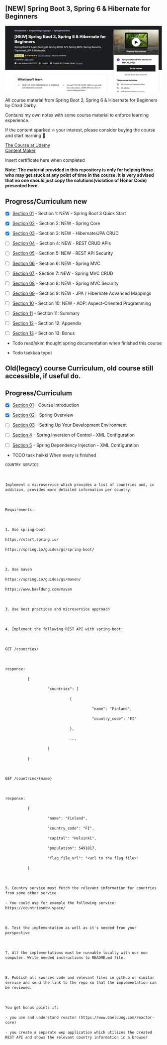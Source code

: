 ## [NEW] Spring Boot 3, Spring 6 & Hibernate for Beginners

![Spring Boot](pic.jpg)

All course material from Spring Boot 3, Spring 6 & Hibernate for Beginners by Chad Darby.

Contains my own notes with some course material to enforce learning experience.

If the content sparked :fire: your interest, please consider buying the course and start learning :book:

[The Course at Udemy](https://www.udemy.com/course/spring-hibernate-tutorial/)   
[Content Maker](https://luv2code.com/)

Insert certificate here when completed

**Note: The material provided in this repository is only for helping those who may get stuck at any point of time in the course. It is very advised that no one should just copy the solutions(violation of Honor Code) presented here.**

## Progress/Curriculum new

- [x] [Section 01](https://github.com/developersCradle/spring-springboot-hibernate-for-Beginners/tree/main/Section%201) - Section 1: NEW - Spring Boot 3 Quick Start
- [x] [Section 02](https://github.com/developersCradle/spring-springboot-hibernate-for-Beginners/tree/main/Section%202) - Section 2: NEW - Spring Core
- [x] [Section 03](https://github.com/developersCradle/spring-springboot-hibernate-for-Beginners/tree/main/Section%203) - Section 3: NEW - Hibernate/JPA CRUD 
- [ ] [Section 04](https://github.com/developersCradle/spring-springboot-hibernate-for-Beginners/tree/main/Section%204) - Section 4: NEW - REST CRUD APIs
- [ ] [Section 05](https://github.com/developersCradle/spring-springboot-hibernate-for-Beginners/tree/main/Section%205) - Section 5: NEW - REST API Security 
- [ ] [Section 06](https://github.com/developersCradle/spring-springboot-hibernate-for-Beginners/tree/main/Section%206) - Section 6: NEW - Spring MVC
- [ ] [Section 07](https://github.com/developersCradle/spring-springboot-hibernate-for-Beginners/tree/main/Section%207) - Section 7: NEW - Spring MVC CRUD
- [ ] [Section 08](https://github.com/developersCradle/spring-springboot-hibernate-for-Beginners/tree/main/Section%208) - Section 8: NEW - Spring MVC Security
- [ ] [Section 09](https://github.com/developersCradle/spring-springboot-hibernate-for-Beginners/tree/main/Section%209) - Section 9: NEW - JPA / Hibernate Advanced Mappings
- [ ] [Section 10](https://github.com/developersCradle/spring-springboot-hibernate-for-Beginners/tree/main/Section%210) - Section 10: NEW - AOP: Aspect-Oriented Programming
- [ ] [Section 11](https://github.com/developersCradle/spring-springboot-hibernate-for-Beginners/tree/main/Section%211) - Section 11: Summary
- [ ] [Section 12](https://github.com/developersCradle/spring-springboot-hibernate-for-Beginners/tree/main/Section%212) - Section 12: Appendix
- [ ] [Section 13](https://github.com/developersCradle/spring-springboot-hibernate-for-Beginners/tree/main/Section%213) - Section 13: Bonus


- Todo read/skim thought spring documentation when finished this course

- Todo tsekkaa typot

## Old(legacy) course Curriculum, old course still accessible, if useful do. 

## Progress/Curriculum

- [x] [Section 01](#) - Course Introduction
- [X] [Section 02](#) - Spring Overview
- [ ] [Section 03](#) - Setting Up Your Development Environment
- [ ] [Section 4](#) - Spring Inversion of Control - XML Configuration
- [ ] [Section 5](#) - Spring Dependency Injection - XML Configuration



- TODO task heikki When every is finished

```
COUNTRY SERVICE

 

Implement a microservice which provides a list of countries and, in addition, provides more detailed information per country.

 

Requirements:

 

1. Use spring-boot

https://start.spring.io/

https://spring.io/guides/gs/spring-boot/

 

2. Use maven

https://spring.io/guides/gs/maven/  

https://www.baeldung.com/maven

 

3. Use best practices and microservice approach

 

4. Implement the following REST API with spring-boot:

 

GET /countries/

 

response:

          {

                   "countries": [

                             {

                                       "name": "Finland",

                                       "country_code": "FI"

                             },

                             ...

                   ]

          }

 

GET /countries/{name}

 

response:

          {

                   "name": "Finland",

                   "country_code": "FI",

                   "capital": "Helsinki",

                   "population": 5491817,

                   "flag_file_url": "<url to the flag file>"

          }

 

5. Country service must fetch the relevant information for countries from some other service

- You could use for example the following service: https://countriesnow.space/

 

6. Test the implementation as well as it's needed from your perspective

 

7. All the implementations must be runnable locally with our own computer. Write needed instructions to README.md file.

 

8. Publish all sources code and relevant files in github or similar service and send the link to the repo so that the implementation can be reviewed.

 

You get bonus points if:

- you use and understand reactor (https://www.baeldung.com/reactor-core)

- you create a separate wep application which utilizes the created REST API and shows the relevant country information in a browser

 
```